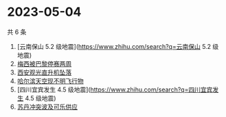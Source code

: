 # 2023-05-04

共 6 条

<!-- BEGIN -->
<!-- 最后更新时间 Thu May 04 2023 05:01:58 GMT+0800 (China Standard Time) -->

1. [云南保山 5.2 级地震](https://www.zhihu.com/search?q=云南保山 5.2 级地震)
1. [梅西被巴黎停赛两周](https://www.zhihu.com/search?q=梅西被巴黎停赛两周)
1. [西安观光直升机坠落](https://www.zhihu.com/search?q=西安观光直升机坠落)
1. [哈尔滨天空现不明飞行物](https://www.zhihu.com/search?q=哈尔滨天空现不明飞行物)
1. [四川宜宾发生 4.5 级地震](https://www.zhihu.com/search?q=四川宜宾发生 4.5
   级地震)
1. [苏丹冲突波及可乐供应](https://www.zhihu.com/search?q=苏丹冲突波及可乐供应)

<!-- END -->
